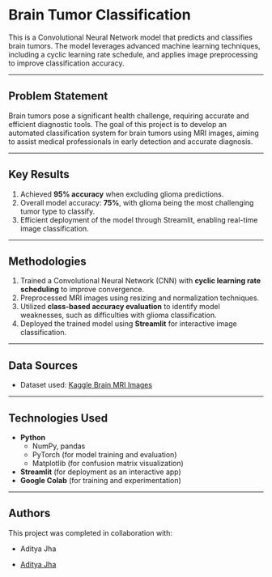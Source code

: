 # Brain Tumor Classification  

This is a Convolutional Neural Network model that predicts and classifies brain tumors. The model leverages advanced machine learning techniques, including a cyclic learning rate schedule, and applies image preprocessing to improve classification accuracy.  

---

## Problem Statement  

Brain tumors pose a significant health challenge, requiring accurate and efficient diagnostic tools. The goal of this project is to develop an automated classification system for brain tumors using MRI images, aiming to assist medical professionals in early detection and accurate diagnosis.  

---

## Key Results  

1. Achieved **95% accuracy** when excluding glioma predictions.  
2. Overall model accuracy: **75%**, with glioma being the most challenging tumor type to classify.  
3. Efficient deployment of the model through Streamlit, enabling real-time image classification.  

---

## Methodologies  

1. Trained a Convolutional Neural Network (CNN) with **cyclic learning rate scheduling** to improve convergence.  
2. Preprocessed MRI images using resizing and normalization techniques.  
3. Utilized **class-based accuracy evaluation** to identify model weaknesses, such as difficulties with glioma classification.  
4. Deployed the trained model using **Streamlit** for interactive image classification.  

---

## Data Sources  

- Dataset used: [Kaggle Brain MRI Images](https://www.kaggle.com/datasets/masoudnickparvar/brain-tumor-mri-dataset)

---

## Technologies Used  

- **Python**  
  - NumPy, pandas  
  - PyTorch (for model training and evaluation)  
  - Matplotlib (for confusion matrix visualization)  
- **Streamlit** (for deployment as an interactive app)  
- **Google Colab** (for training and experimentation)  

---

## Authors  

This project was completed in collaboration with:  
- Aditya Jha


- [Aditya Jha](aditya.jha2020123@gmail.com) 
